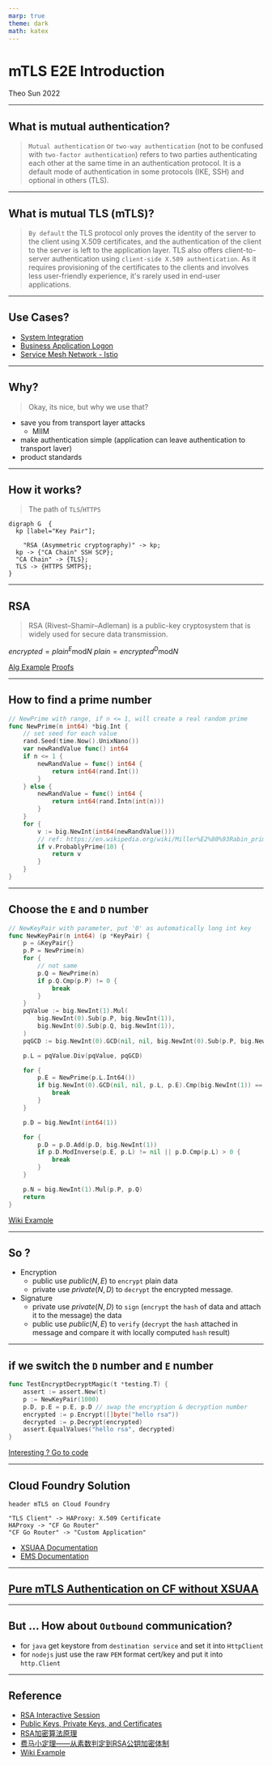 ```yaml
---
marp: true
theme: dark
math: katex
---
```


# mTLS E2E Introduction

Theo Sun
2022


---

## What is mutual authentication?

> `Mutual authentication` or `two-way authentication` (not to be confused with `two-factor authentication`) refers to two parties authenticating each other at the same time in an authentication protocol. It is a default mode of authentication in some protocols (IKE, SSH) and optional in others (TLS).

---

## What is mutual TLS (mTLS)?

> `By default` the TLS protocol only proves the identity of the server to the client using X.509 certificates, and the authentication of the client to the server is left to the application layer. TLS also offers client-to-server authentication using `client-side X.509 authentication`. As it requires provisioning of the certificates to the clients and involves less user-friendly experience, it's rarely used in end-user applications.

---

## Use Cases?

- [System Integration](https://blogs.sap.com/2020/02/24/client-certificate-based-authentication-in-sap-cpi/)
- [Business Application Logon](https://help.sap.com/doc/f6aa88606e0d42b4a5f1edf9272548f8/2102/en-US/Security_Guide.pdf)
- [Service Mesh Network - Istio](https://istio.io/latest/docs/concepts/security/)

---

## Why?

> Okay, its nice, but why we use that?

- save you from transport layer attacks
  - MIIM
- make authentication simple (application can leave authentication to transport laver)
- product standards

---

## How it works?

> The path of `TLS`/`HTTPS`

```graphviz
digraph G  {
  kp [label="Key Pair"];
  
	"RSA (Asymmetric cryptography)" -> kp;
  kp -> {"CA Chain" SSH SCP};
  "CA Chain" -> {TLS};
  TLS -> {HTTPS SMTPS};
}
```


---

## RSA

> RSA (Rivest–Shamir–Adleman) is a public-key cryptosystem that is widely used for secure data transmission.

$encrypted=plain^E\mathrm{mod}N$
$plain=encrypted^D\mathrm{mod}N$

[Alg Example](https://en.wikipedia.org/wiki/RSA_(cryptosystem)#Example)
[Proofs](https://en.wikipedia.org/wiki/RSA_(cryptosystem)#Proofs_of_correctness)

---

## How to find a prime number

```go
// NewPrime with range, if n <= 1, will create a real random prime
func NewPrime(n int64) *big.Int {
	// set seed for each value
	rand.Seed(time.Now().UnixNano())
	var newRandValue func() int64
	if n <= 1 {
		newRandValue = func() int64 {
			return int64(rand.Int())
		}
	} else {
		newRandValue = func() int64 {
			return int64(rand.Intn(int(n)))
		}
	}
	for {
		v := big.NewInt(int64(newRandValue()))
		// ref: https://en.wikipedia.org/wiki/Miller%E2%80%93Rabin_primality_test
		if v.ProbablyPrime(10) {
			return v
		}
	}
}
```

---

## Choose the `E` and `D` number

```go
// NewKeyPair with parameter, put '0' as automatically long int key
func NewKeyPair(n int64) (p *KeyPair) {
	p = &KeyPair{}
	p.P = NewPrime(n)
	for {
		// not same
		p.Q = NewPrime(n)
		if p.Q.Cmp(p.P) != 0 {
			break
		}
	}
	pqValue := big.NewInt(1).Mul(
		big.NewInt(0).Sub(p.P, big.NewInt(1)),
		big.NewInt(0).Sub(p.Q, big.NewInt(1)),
	)
	pqGCD := big.NewInt(0).GCD(nil, nil, big.NewInt(0).Sub(p.P, big.NewInt(1)), big.NewInt(0).Sub(p.Q, big.NewInt(1)))

	p.L = pqValue.Div(pqValue, pqGCD)

	for {
		p.E = NewPrime(p.L.Int64())
		if big.NewInt(0).GCD(nil, nil, p.L, p.E).Cmp(big.NewInt(1)) == 0 {
			break
		}
	}

	p.D = big.NewInt(int64(1))

	for {
		p.D = p.D.Add(p.D, big.NewInt(1))
		if p.D.ModInverse(p.E, p.L) != nil || p.D.Cmp(p.L) > 0 {
			break
		}
	}

	p.N = big.NewInt(1).Mul(p.P, p.Q)
	return
}
```

[Wiki Example](https://en.wikipedia.org/wiki/RSA_(cryptosystem)#Example)

---

## So ?

- Encryption
  - public use $public(N, E)$ to `encrypt` plain data
  - private use $private(N, D)$ to `decrypt` the encrypted message.
- Signature
  - private use $private(N, D)$ to `sign` (`encrypt` the `hash` of data and attach it to the message) the data 
  - public use $public(N, E)$ to `verify` (`decrypt` the `hash` attached in message and compare it with locally computed `hash` result)


---

## if we switch the `D` number and `E` number

```go
func TestEncryptDecryptMagic(t *testing.T) {
	assert := assert.New(t)
	p := NewKeyPair(1000)
	p.D, p.E = p.E, p.D // swap the encryption & decryption number
	encrypted := p.Encrypt([]byte("hello rsa"))
	decrypted := p.Decrypt(encrypted)
	assert.EqualValues("hello rsa", decrypted)
}
```

[Interesting ? Go to code](https://github.dev/Soontao/rsa-interactive-session)

---

## Cloud Foundry Solution


```plantuml
header mTLS on Cloud Foundry

"TLS Client" -> HAProxy: X.509 Certificate
HAProxy -> "CF Go Router"
"CF Go Router" -> "Custom Application"
```


- [XSUAA Documentation](https://github.wdf.sap.corp/CPSecurity/xsuaa/blob/master/architecture/authentication/api/X.509.MD#solution-outline-for-certificate-forwarding)
- [EMS Documentation](https://wiki.wdf.sap.corp/wiki/pages/viewpage.action?pageId=2585948865)

---

## [Pure mTLS Authentication on CF without XSUAA](https://github.tools.sap/I337313/mtls-example)

---

## But ... How about `Outbound` communication?

- for `java` get keystore from `destination service` and set it into `HttpClient`
- for `nodejs` just use the raw `PEM` format cert/key and put it into `http.Client`

---

## Reference

- [RSA Interactive Session](https://github.com/Soontao/rsa-interactive-session)
- [Public Keys, Private Keys, and Certificates](https://docs.oracle.com/cd/E19509-01/820-3503/ggbgc/index.html)
- [RSA加密算法原理](https://blog.csdn.net/a745233700/article/details/102341542)
- [费马小定理——从素数判定到RSA公钥加密体制](https://blog.csdn.net/wang_yi_wen/article/details/8954079)
- [Wiki Example](https://en.wikipedia.org/wiki/RSA_(cryptosystem)#Example)